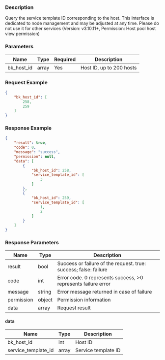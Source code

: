 ### Description

Query the service template ID corresponding to the host. This interface is dedicated to node management and may be
adjusted at any time. Please do not use it for other services (Version: v3.10.11+, Permission: Host pool host view
permission)

### Parameters

| Name       | Type  | Required | Description              |
|------------|-------|----------|--------------------------|
| bk_host_id | array | Yes      | Host ID, up to 200 hosts |

### Request Example

```json
{
    "bk_host_id": [
        258,
        259
    ]
}
```

### Response Example

```json
{
    "result": true,
    "code": 0,
    "message": "success",
    "permission": null,
    "data": [
        {
            "bk_host_id": 258,
            "service_template_id": [
                3
            ]
        },
        {
            "bk_host_id": 259,
            "service_template_id": [
                1,
                2
            ]
        }
    ]
}
```

### Response Parameters

| Name       | Type   | Description                                                      |
|------------|--------|------------------------------------------------------------------|
| result     | bool   | Success or failure of the request. true: success; false: failure |
| code       | int    | Error code. 0 represents success, >0 represents failure error    |
| message    | string | Error message returned in case of failure                        |
| permission | object | Permission information                                           |
| data       | array  | Request result                                                   |

#### data

| Name                | Type  | Description         |
|---------------------|-------|---------------------|
| bk_host_id          | int   | Host ID             |
| service_template_id | array | Service template ID |
